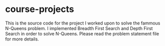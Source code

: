 # course-projects

This is the source code for the project I worked upon to solve the fammous N-Queens problem. I implemented Breadth First Search and Depth First Search in order to solve N-Queens. Please read the problem statement file for more details.